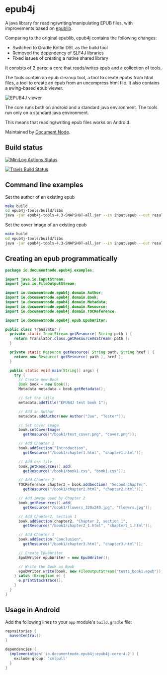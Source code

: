 ﻿# epub4j

A java library for reading/writing/manipulating EPUB files, with improvements based on [epublib](https://github.com/psiegman/epublib).

Comparing to the original epublib, epub4j contains the following changes:
* Switched to Gradle Kotlin DSL as the build tool
* Removed the dependency of SLF4J libraries
* Fixed issues of creating a native shared library

It consists of 2 parts: a core that reads/writes epub and a collection of tools.

The tools contain an epub cleanup tool, a tool to create epubs from html files, a tool to create an epub from an uncompress html file. It also contains a swing-based epub viewer.

![EPUB4J viewer](doc/Alice%E2%80%99s-Adventures-in-Wonderland_2011-01-30_18-17-30.png)

The core runs both on android and a standard java environment. The tools run only on a standard java environment.

This means that reading/writing epub files works on Android.

Maintained by [Document Node](https://documentnode.io).

## Build status

[![MiniLog Actions Status](https://github.com/documentnode/epub4j/workflows/Java%20CI%20with%20Gradle/badge.svg)](https://github.com/documentnode/epub4j/actions)

[![Travis Build Status](https://travis-ci.org/documentnode/epub4j.svg?branch=main)](https://travis-ci.org/documentnode/epub4j)

## Command line examples

Set the author of an existing epub

```bash
make build
cd epub4j-tools/build/libs
java -jar epub4j-tools-4.3-SNAPSHOT-all.jar --in input.epub --out result.epub --author Tester,Joe
```

Set the cover image of an existing epub

```bash
make build
cd epub4j-tools/build/libs
java -jar epub4j-tools-4.3-SNAPSHOT-all.jar --in input.epub --out result.epub --cover-image my_cover.jpg
```

## Creating an epub programmatically

```java
package io.documentnode.epub4j.examples;

import java.io.InputStream;
import java.io.FileOutputStream;

import io.documentnode.epub4j.domain.Author;
import io.documentnode.epub4j.domain.Book;
import io.documentnode.epub4j.domain.Metadata;
import io.documentnode.epub4j.domain.Resource;
import io.documentnode.epub4j.domain.TOCReference;

import io.documentnode.epub4j.epub.EpubWriter;

public class Translator {
  private static InputStream getResource( String path ) {
    return Translator.class.getResourceAsStream( path );
  }

  private static Resource getResource( String path, String href ) {
    return new Resource( getResource( path ), href );
  }

  public static void main(String[] args) {
    try {
      // Create new Book
      Book book = new Book();
      Metadata metadata = book.getMetadata();

      // Set the title
      metadata.addTitle("EPUB4J test book 1");

      // Add an Author
      metadata.addAuthor(new Author("Joe", "Tester"));

      // Set cover image
      book.setCoverImage(
        getResource("/book1/test_cover.png", "cover.png"));

      // Add Chapter 1
      book.addSection("Introduction",
        getResource("/book1/chapter1.html", "chapter1.html"));

      // Add css file
      book.getResources().add(
        getResource("/book1/book1.css", "book1.css"));

      // Add Chapter 2
      TOCReference chapter2 = book.addSection( "Second Chapter",
        getResource("/book1/chapter2.html", "chapter2.html"));

      // Add image used by Chapter 2
      book.getResources().add(
        getResource("/book1/flowers_320x240.jpg", "flowers.jpg"));

      // Add Chapter2, Section 1
      book.addSection(chapter2, "Chapter 2, section 1",
        getResource("/book1/chapter2_1.html", "chapter2_1.html"));

      // Add Chapter 3
      book.addSection("Conclusion",
        getResource("/book1/chapter3.html", "chapter3.html"));

      // Create EpubWriter
      EpubWriter epubWriter = new EpubWriter();

      // Write the Book as Epub
      epubWriter.write(book, new FileOutputStream("test1_book1.epub"));
    } catch (Exception e) {
      e.printStackTrace();
    }
  }
}
```

## Usage in Android

Add the following lines to your `app` module's `build.gradle` file:

```groovy
repositories {
  mavenCentral()
}

dependencies {
  implementation('io.documentnode.epub4j:epub4j-core:4.2') {
    exclude group: 'xmlpull'
  }
}
```
